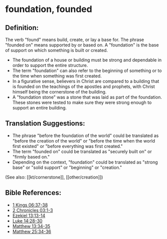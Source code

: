 # foundation, founded #

## Definition: ##

The verb "found" means build, create, or lay a base for. The phrase "founded on" means supported by or based on. A "foundation" is the base of support on which something is built or created.

* The foundation of a house or building must be strong and dependable in order to support the entire structure.
* The term "foundation" can also refer to the beginning of something or to the time when something was first created.
* In a figurative sense, believers in Christ are compared to a building that is founded on the teachings of the apostles and prophets, with Christ himself being the cornerstone of the building.
* A "foundation stone" was a stone that was laid as part of the foundation. These stones were tested to make sure they were strong enough to support an entire building.

## Translation Suggestions: ##

* The phrase "before the foundation of the world" could be translated as "before the creation of the world" or "before the time when the world first existed" or "before everything was first created."
* The term "founded on" could be translated as "securely built on" or "firmly based on."
* Depending on the context, "foundation" could be translated as "strong base" or "solid support" or "beginning" or "creation."

(See also: [[kt/cornerstone]], [[other/creation]])

## Bible References: ##

* [1 Kings 06:37-38](en/tn/1ki/help/06/37)
* [2 Chronicles 03:1-3](en/tn/2ch/help/03/01)
* [Ezekiel 13:13-14](en/tn/ezk/help/13/13)
* [Luke 14:28-30](en/tn/luk/help/14/28)
* [Matthew 13:34-35](en/tn/mat/help/13/34)
* [Matthew 25:34-36](en/tn/mat/help/25/34)